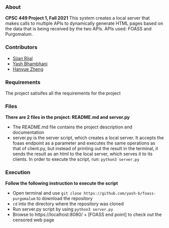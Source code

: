 ### About 
**CPSC 449 Project 1, Fall 2021**
This system creates a local server that makes calls to multiple APIs to dynamically generate HTML pages based on the data that is being received by the two APIs. 
APIs used: FOASS and Purgomalum.

### Contributors
- [Sijan Rijal](https://github.com/sijanr)
- [Yash Bhambhani](https://yash-b.github.io)
- [Hanyue Zheng](https://github.com/summerhanyuezheng)

### Requirements
The project satisifes all the requirements for the project

### Files
**There are 2 files in the project: README.md and server.py**
* The README.md file contains the project description and documentation 
* server.py is the server script, which creates a local server. It accepts the foaas endpoint as a parameter and executes the same operations as that of client.py, but instead of printing out the result in the terminal, it sends the result as an html to the local server, which serves it to its clients. In order to execute the script, run:
    `python3 server.py`

### Execution
**Follow the following instruction to execute the script**
* Open terminal and use `git clone https://github.com/yash-b/foass-purgomalum` to download the repository
* `cd` into the directory where the repository was cloned
* Run server.py script by using `python3 server.py`
* Browse to https://localhost:8080/ + [FOASS end point] to check out the censored web page


